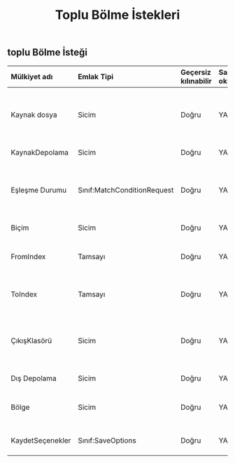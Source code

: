 ﻿---
title: Toplu Bölme İstekleri
second_title: Aspose.Cells Cloud Documen
type: docs
url: /tr/specification/model/batchsplitrequest/
description: "Aspose.Cells Bulut modeli spesifikasyonu: BatchSplitRequest. Açma, oluşturma, düzenleme, bölme, birleştirme, karşılaştırma ve dönüştürme gibi özelliklerle Excel ve diğer elektronik tablo belgelerini zahmetsizce yönetin"
kwords: Excel, Office, Elektronik Tablo, Cloud REST API, BatchSplitRequest
weight: 50
---
## **toplu Bölme İsteği**

 

| Mülkiyet adı| Emlak Tipi| Geçersiz kılınabilir| Sadece oku| Varsayılan değer| Tanım|
|:- |:- |:- |:- |:- |:- |
| Kaynak dosya| Sicim| Doğru| YANLIŞ|| Dizin, dönüştürmeyi biçimlendirmesi gereken dosyaları saklar.|
| KaynakDepolama| Sicim| Doğru| YANLIŞ|| Aspose Bulut depolama adı|
| Eşleşme Durumu| Sınıf:MatchConditionRequest| Doğru| YANLIŞ|| Dosya adı için işlenmesi gereken eşleşme koşulunu belirtir.|
| Biçim| Sicim| Doğru| YANLIŞ|| Çıkış dosyası formatı|
| FromIndex| Tamsayı| Doğru| YANLIŞ|| Çalışma kitabının çalışma sayfası dizininden.|
| ToIndex| Tamsayı| Doğru| YANLIŞ|| Çalışma kitabının çalışma sayfası dizinine.|
| ÇıkışKlasörü| Sicim| Doğru| YANLIŞ|| Format dönüşümü başarılı olan dosyaların saklandığı dizin.|
| Dış Depolama| Sicim| Doğru| YANLIŞ|| Aspose Bulut depolama adı.|
| Bölge| Sicim| Doğru| YANLIŞ|| Çalışma kitabının bölgesel ayarları.|
| KaydetSeçenekler| Sınıf:SaveOptions| Doğru| YANLIŞ|| Kaydetme seçeneklerini belirtir.|

